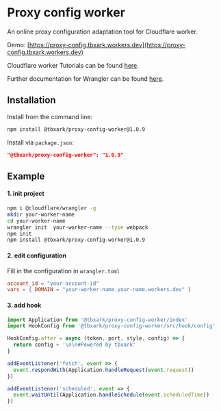 # Proxy config worker

An online proxy configuration adaptation tool for Cloudflare worker.

Demo: [https://proxy-config.tbxark.workers.dev](https://proxy-config.tbxark.workers.dev)

Cloudflare worker Tutorials can be found [here](https://developers.cloudflare.com/workers/tutorials).

Further documentation for Wrangler can be found [here](https://developers.cloudflare.com/workers/tooling/wrangler).

## Installation

Install from the command line:

```bash
npm install @tbxark/proxy-config-worker@1.0.9
```

Install via `package.json`:

```json
"@tbxark/proxy-config-worker": "1.0.9"
```

## Example

#### 1. init project

```bash
npm i @cloudflare/wrangler -g
mkdir your-worker-name
cd your-worker-name
wrangler init  your-worker-name --type webpack
npm init
npm install @tbxark/proxy-config-worker@1.0.9

```

#### 2. edit configuration

Fill in the configuration in `wrangler.toml`

```toml
account_id = "your-account-id"
vars = { DOMAIN = "your-worker-name.your-name.workers.dev" }
```

#### 3. add hook

```javascript
import Application from '@tbxark/proxy-config-worker/index'
import HookConfig from '@tbxark/proxy-config-worker/src/hook/config'

HookConfig.after = async (token, port, style, config) => {
  return config + '\n\n#Powered by tbxark'
}

addEventListener('fetch', event => {
  event.respondWith(Application.handleRequest(event.request))
})

addEventListener('scheduled', event => {
  event.waitUntil(Application.handleSchedule(event.scheduledTime))
})
```
